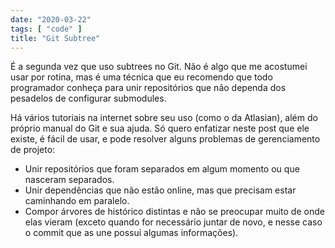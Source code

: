 ```yaml
---
date: "2020-03-22"
tags: [ "code" ]
title: "Git Subtree"
---
```

É a segunda vez que uso subtrees no Git. Não é algo que me acostumei usar por rotina, mas é uma técnica que eu recomendo que todo programador conheça para unir repositórios que não dependa dos pesadelos de configurar submodules.

Há vários tutoriais na internet sobre seu uso (como o da Atlasian), além do próprio manual do Git e sua ajuda. Só quero enfatizar neste post que ele existe, é fácil de usar, e pode resolver alguns problemas de gerenciamento de projeto:

 - Unir repositórios que foram separados em algum momento ou que nasceram separados.
 - Unir dependências que não estão online, mas que precisam estar caminhando em paralelo.
 - Compor árvores de histórico distintas e não se preocupar muito de onde elas vieram (exceto quando for necessário juntar de novo, e nesse caso o commit que as une possui algumas informações).

